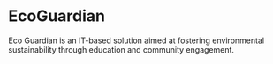 # EcoGuardian
Eco Guardian is an IT-based solution aimed at fostering environmental sustainability through education and community engagement.
